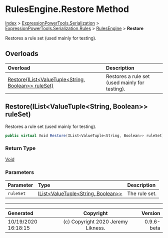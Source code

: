 ﻿# RulesEngine.Restore Method

[Index](../index.md) > [ExpressionPowerTools.Serialization](ExpressionPowerTools.Serialization.a.md) > [ExpressionPowerTools.Serialization.Rules](ExpressionPowerTools.Serialization.Rules.n.md) > [RulesEngine](ExpressionPowerTools.Serialization.Rules.RulesEngine.cs.md) > **Restore**

Restores a rule set (used mainly for testing).

## Overloads

| Overload | Description |
| :-- | :-- |
| [Restore(IList&lt;ValueTuple&lt;String, Boolean>> ruleSet)](#restoreilistvaluetuplestring-boolean-ruleset) | Restores a rule set (used mainly for testing). |
## Restore(IList&lt;ValueTuple&lt;String, Boolean>> ruleSet)

Restores a rule set (used mainly for testing).

```csharp
public virtual Void Restore(IList<ValueTuple<String, Boolean>> ruleSet)
```

### Return Type

 [Void](https://docs.microsoft.com/dotnet/api/system.void) 

### Parameters

| Parameter | Type | Description |
| :-- | :-- | :-- |
| `ruleSet` | [IList&lt;ValueTuple&lt;String, Boolean>>](https://docs.microsoft.com/dotnet/api/system.collections.generic.ilist-1) | The rule set. |



---

| Generated | Copyright | Version |
| :-- | :-: | --: |
| 10/19/2020 16:18:15 | (c) Copyright 2020 Jeremy Likness. | 0.9.6-beta |
